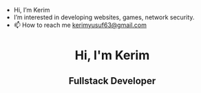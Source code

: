 - Hi, I’m Kerim
- I’m interested in developing websites, games, network security.
- 📫 How to reach me kerimyusuf63@gmail.com

<h1 align="center">Hi, I'm Kerim</h1>
<h2 align="center">
  
  Fullstack Developer
</h2>
<div align="center">

</div>

<!---
k3r1mY/k3r1mY is a ✨ special ✨ repository because its `README.md` (this file) appears on your GitHub profile.
You can click the Preview link to take a look at your changes.
--->
